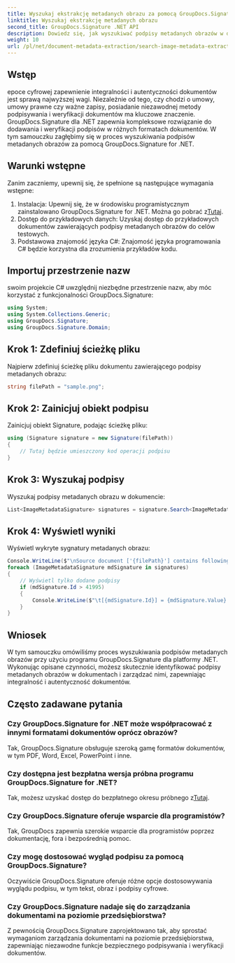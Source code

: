 ```yaml
---
title: Wyszukaj ekstrakcję metadanych obrazu za pomocą GroupDocs.Signature
linktitle: Wyszukaj ekstrakcję metadanych obrazu
second_title: GroupDocs.Signature .NET API
description: Dowiedz się, jak wyszukiwać podpisy metadanych obrazów w dokumentach przy użyciu programu GroupDocs.Signature for .NET. Bez wysiłku zwiększ integralność i autentyczność dokumentów.
weight: 10
url: /pl/net/document-metadata-extraction/search-image-metadata-extraction/
---
```

## Wstęp
epoce cyfrowej zapewnienie integralności i autentyczności dokumentów jest sprawą najwyższej wagi. Niezależnie od tego, czy chodzi o umowy, umowy prawne czy ważne zapisy, posiadanie niezawodnej metody podpisywania i weryfikacji dokumentów ma kluczowe znaczenie. GroupDocs.Signature dla .NET zapewnia kompleksowe rozwiązanie do dodawania i weryfikacji podpisów w różnych formatach dokumentów. W tym samouczku zagłębimy się w proces wyszukiwania podpisów metadanych obrazów za pomocą GroupDocs.Signature for .NET. 
## Warunki wstępne
Zanim zaczniemy, upewnij się, że spełnione są następujące wymagania wstępne:
1.  Instalacja: Upewnij się, że w środowisku programistycznym zainstalowano GroupDocs.Signature for .NET. Można go pobrać z[Tutaj](https://releases.groupdocs.com/signature/net/).
2. Dostęp do przykładowych danych: Uzyskaj dostęp do przykładowych dokumentów zawierających podpisy metadanych obrazów do celów testowych.
3. Podstawowa znajomość języka C#: Znajomość języka programowania C# będzie korzystna dla zrozumienia przykładów kodu.

## Importuj przestrzenie nazw
swoim projekcie C# uwzględnij niezbędne przestrzenie nazw, aby móc korzystać z funkcjonalności GroupDocs.Signature:
```csharp
using System;
using System.Collections.Generic;
using GroupDocs.Signature;
using GroupDocs.Signature.Domain;
```
## Krok 1: Zdefiniuj ścieżkę pliku
Najpierw zdefiniuj ścieżkę pliku dokumentu zawierającego podpisy metadanych obrazu:
```csharp
string filePath = "sample.png";
```
## Krok 2: Zainicjuj obiekt podpisu
Zainicjuj obiekt Signature, podając ścieżkę pliku:
```csharp
using (Signature signature = new Signature(filePath))
{
    // Tutaj będzie umieszczony kod operacji podpisu
}
```
## Krok 3: Wyszukaj podpisy
Wyszukaj podpisy metadanych obrazu w dokumencie:
```csharp
List<ImageMetadataSignature> signatures = signature.Search<ImageMetadataSignature>(SignatureType.Metadata);
```
## Krok 4: Wyświetl wyniki
Wyświetl wykryte sygnatury metadanych obrazu:
```csharp
Console.WriteLine($"\nSource document ['{filePath}'] contains following signatures.");
foreach (ImageMetadataSignature mdSignature in signatures)
{
    // Wyświetl tylko dodane podpisy
    if (mdSignature.Id > 41995)
    {
        Console.WriteLine($"\t[{mdSignature.Id}] = {mdSignature.Value} ({mdSignature.Type})");
    }
}
```

## Wniosek
W tym samouczku omówiliśmy proces wyszukiwania podpisów metadanych obrazów przy użyciu programu GroupDocs.Signature dla platformy .NET. Wykonując opisane czynności, możesz skutecznie identyfikować podpisy metadanych obrazów w dokumentach i zarządzać nimi, zapewniając integralność i autentyczność dokumentów.
## Często zadawane pytania
### Czy GroupDocs.Signature for .NET może współpracować z innymi formatami dokumentów oprócz obrazów?
Tak, GroupDocs.Signature obsługuje szeroką gamę formatów dokumentów, w tym PDF, Word, Excel, PowerPoint i inne.
### Czy dostępna jest bezpłatna wersja próbna programu GroupDocs.Signature for .NET?
Tak, możesz uzyskać dostęp do bezpłatnego okresu próbnego z[Tutaj](https://releases.groupdocs.com/).
### Czy GroupDocs.Signature oferuje wsparcie dla programistów?
Tak, GroupDocs zapewnia szerokie wsparcie dla programistów poprzez dokumentację, fora i bezpośrednią pomoc.
### Czy mogę dostosować wygląd podpisu za pomocą GroupDocs.Signature?
Oczywiście GroupDocs.Signature oferuje różne opcje dostosowywania wyglądu podpisu, w tym tekst, obraz i podpisy cyfrowe.
### Czy GroupDocs.Signature nadaje się do zarządzania dokumentami na poziomie przedsiębiorstwa?
Z pewnością GroupDocs.Signature zaprojektowano tak, aby sprostać wymaganiom zarządzania dokumentami na poziomie przedsiębiorstwa, zapewniając niezawodne funkcje bezpiecznego podpisywania i weryfikacji dokumentów.